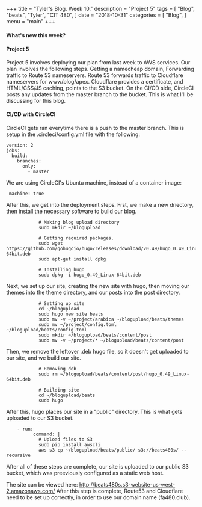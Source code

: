 +++ 
title = "Tyler's Blog. Week 10." 
description = "Project 5" 
tags = [ 
    "Blog", "beats", "Tyler", "CIT 480",
] 
date = "2018-10-31" 
categories = [ 
    "Blog",
] 
menu = "main" 
+++

#### What's new this week?

#### Project 5
Project 5 involves deploying our plan from last week to AWS services. Our plan involves the following steps. Getting a namecheap domain, Forwarding traffic to Route 53 nameservers. Route 53 forwards traffic to Cloudflare nameservers for www/blog/apex. Cloudflare provides a certificate, and HTML/CSS/JS caching, points to the S3 bucket. On the CI/CD side, CircleCI posts any updates from the master branch to the bucket. This is what I'll be discussing for this blog.

#### CI/CD with CircleCI
CircleCI gets ran everytime there is a push to the master branch. This is setup in the .circleci/config.yml file with the following:

```
version: 2
jobs:
  build:
    branches:
      only:
        - master
```

We are using CircleCI's Ubuntu machine, instead of a container image:

```
 machine: true
```

After this, we get into the deployment steps. Frst, we make a new driectory, then install the necessary software to build our blog.

```
            # Making blog upload directory
            sudo mkdir ~/blogupload
            
            # Getting required packages.
            sudo wget https://github.com/gohugoio/hugo/releases/download/v0.49/hugo_0.49_Linux-64bit.deb
            sudo apt-get install dpkg
            
            # Installing hugo
            sudo dpkg -i hugo_0.49_Linux-64bit.deb
```

Next, we set up our site, creating the new site with hugo, then moving our themes into the theme directory, and our posts into the post directory.

```
            # Setting up site
            cd ~/blogupload
            sudo hugo new site beats
            sudo mv -v ~/project/arabica ~/blogupload/beats/themes
            sudo mv ~/project/config.toml ~/blogupload/beats/config.toml
            sudo mkdir ~/blogupload/beats/content/post
            sudo mv -v ~/project/* ~/blogupload/beats/content/post
```

Then, we remove the leftover .deb hugo file, so it doesn't get uploaded to our site, and we build our site.

```
            # Removing deb
            sudo rm ~/blogupload/beats/content/post/hugo_0.49_Linux-64bit.deb
                        
            # Building site
            cd ~/blogupload/beats
            sudo hugo
```

After this, hugo places our site in a "public" directory. This is what gets uploaded to our S3 bucket.

```
    - run:   
          command: |
            # Upload files to S3
            sudo pip install awscli        
            aws s3 cp ~/blogupload/beats/public/ s3://beats480s/ --recursive

```

After all of these steps are complete, our site is uploaded to our public S3 bucket, which was preeviously configured as a static web host.

The site can be viewed here: http://beats480s.s3-website-us-west-2.amazonaws.com/
After this step is complete, Route53 and Cloudflare need to be set up correctly, in order to use our domain name (fa480.club).


